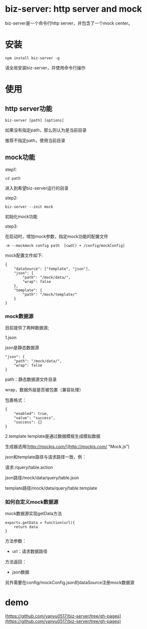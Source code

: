 # biz-server: http server and mock
biz-server是一个命令行http server，并包含了一个mock center。
# 安装 #

    npm install biz-server -g 

请全局安装biz-server，并使用命令行操作

# 使用 #
## http server功能 ##


    biz-server [path] [options]
如果没有指定path，那么则认为是当前目录

推荐不指定path，使用当前目录

## mock功能 ##
step1:

    cd path

进入到希望biz-server运行的目录

step2:

	biz-server --init mock

初始化mock功能

step3:

在启动时，增加mock参数，指定mock功能的配置文件

    -m --mockmock config path  [cwd() + /config/mockConfig]

mock配置文件如下:

    {
	    "dataSource": ["template", "json"],
	    "json": {
		    "path": "/mock/data/",
		    "wrap": false
	    },
	    "template": {
	    	"path": "/mock/template/"
	    }
    }

### mock数据源 ###

目前提供了两种数据源;

1.json

json是静态数据源

    "json": {
    	"path": "/mock/data/",
   		"wrap": false
    }

path：静态数据源文件目录

wrap，数据外层是否被包裹（兼容处理）

包裹格式：

    {
	    "enabled": true,
	    "value": "success",
	    "success": {}
    }
2.template
template是通过数据模板生成模拟数据

生成器选用[http://mockjs.com/](http://mockjs.com/ "Mock.js")

json和template路径与请求路径一致，例：

请求:/query/table.action

json路径/mock/data/query/table.json

template路径/mock/data/query/table.template

### 如何自定义mock数据源 ###

mock数据源实现getData方法

    exports.getData = function(url){
    	return data
    }

方法参数：

- url：请求数据路径

方法返回：

- json数据

另外需要在config/mockConfig.json的dataSource注册mock数据源

# demo #
[https://github.com/yanyu0517/biz-server/tree/gh-pages](https://github.com/yanyu0517/biz-server/tree/gh-pages)
